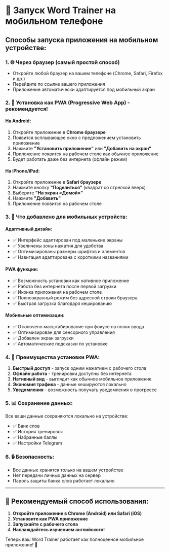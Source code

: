 # 📱 Запуск Word Trainer на мобильном телефоне

## Способы запуска приложения на мобильном устройстве:

### 1. 🌐 Через браузер (самый простой способ)
- Откройте любой браузер на вашем телефоне (Chrome, Safari, Firefox и др.)
- Перейдите по ссылке вашего приложения
- Приложение автоматически адаптируется под мобильный экран

### 2. 📲 Установка как PWA (Progressive Web App) - рекомендуется!

#### На Android:
1. Откройте приложение в **Chrome браузере**
2. Появится всплывающее окно с предложением установить приложение
3. Нажмите **"Установить приложение"** или **"Добавить на экран"**
4. Приложение появится на рабочем столе как обычное приложение
5. Будет работать даже без интернета (офлайн режим)

#### На iPhone/iPad:
1. Откройте приложение в **Safari браузере**
2. Нажмите кнопку **"Поделиться"** (квадрат со стрелкой вверх)
3. Выберите **"На экран «Домой»"**
4. Нажмите **"Добавить"**
5. Приложение появится на рабочем столе

### 3. 🔧 Что добавлено для мобильных устройств:

#### Адаптивный дизайн:
- ✅ Интерфейс адаптирован под маленькие экраны
- ✅ Увеличены зоны нажатия для удобства
- ✅ Оптимизированы размеры шрифтов и элементов
- ✅ Навигация адаптирована с короткими названиями

#### PWA функции:
- ✅ Возможность установки как нативное приложение
- ✅ Работа без интернета после первой загрузки
- ✅ Иконка приложения на рабочем столе
- ✅ Полноэкранный режим без адресной строки браузера
- ✅ Быстрая загрузка благодаря кешированию

#### Мобильные оптимизации:
- ✅ Отключено масштабирование при фокусе на полях ввода
- ✅ Оптимизирован для сенсорного управления
- ✅ Добавлен экран загрузки
- ✅ Автоматические подсказки по установке

### 4. 🎯 Преимущества установки PWA:

1. **Быстрый доступ** - запуск одним нажатием с рабочего стола
2. **Офлайн работа** - тренировки доступны без интернета
3. **Нативный вид** - выглядит как обычное мобильное приложение
4. **Экономия трафика** - данные кешируются локально
5. **Уведомления** - возможность получать уведомления о прогрессе

### 5. 📊 Сохранение данных:

Все ваши данные сохраняются локально на устройстве:
- ✅ Банк слов
- ✅ История тренировок  
- ✅ Набранные баллы
- ✅ Настройки Telegram

### 6. 🔒 Безопасность:

- Все данные хранятся только на вашем устройстве
- Нет передачи личных данных на сервер
- Пароль защиты банка слов работает локально

---

## 🚀 Рекомендуемый способ использования:

1. **Откройте приложение в Chrome (Android) или Safari (iOS)**
2. **Установите как PWA приложение**
3. **Запускайте с рабочего стола**
4. **Наслаждайтесь изучением английского!**

Теперь ваш Word Trainer работает как полноценное мобильное приложение! 🎉